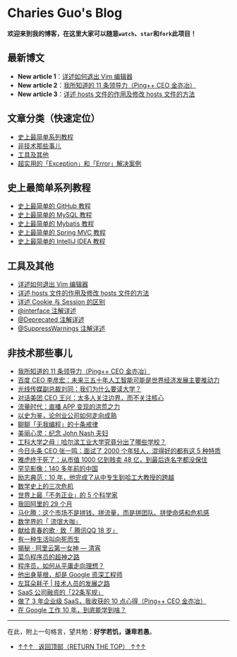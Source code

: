# Charies Guo's Blog

**欢迎来到我的博客，在这里大家可以随意`watch`、`star`和`fork`此项目！**

## 最新博文

 - **New article 1**：[详述如何退出 Vim 编辑器](https://github.com/guobinhit/cg-blog/blob/master/articles-of-blog/tools-and-others/vim.md)
 - **New article 2**：[我所知道的 11 条领导力（Ping++ CEO 金亦冶）](https://github.com/guobinhit/cg-blog/blob/master/articles-of-blog/nontechnical-things/pingceo-eleven.md)
 - **New article 3**：[详述 hosts 文件的作用及修改 hosts 文件的方法](https://github.com/guobinhit/cg-blog/blob/master/articles-of-blog/tools-and-others/hosts.md)
 
 

 

## 文章分类（快速定位）
 - [史上最简单系列教程](#史上最简单系列教程)
 - [非技术那些事儿](#非技术那些事儿)
 - [工具及其他](#工具及其他)
 - [超实用的「Exception」和「Error」解决案例](https://github.com/guobinhit/SolutionCase-Exception-and-Error)


## 史上最简单系列教程

- [史上最简单的 GitHub 教程](http://blog.csdn.net/qq_35246620/article/details/66973794)
- [史上最简单的 MySQL 教程](https://github.com/guobinhit/mysql-tutorial)
- [史上最简单的 Mybatis 教程](https://github.com/guobinhit/mybatis-tutorial)
- [史上最简单的 Spring MVC 教程](https://github.com/guobinhit/springmvc-tutorial)
- [史上最简单的 IntelliJ IDEA 教程](http://blog.csdn.net/qq_35246620/article/details/61191375)






## 工具及其他

- [详述如何退出 Vim 编辑器](https://github.com/guobinhit/cg-blog/blob/master/articles-of-blog/tools-and-others/vim.md)
- [详述 hosts 文件的作用及修改 hosts 文件的方法](https://github.com/guobinhit/cg-blog/blob/master/articles-of-blog/tools-and-others/hosts.md)
- [详述 Cookie 与 Session 的区别](https://github.com/guobinhit/cg-blog/blob/master/articles-of-blog/tools-and-others/cookie-and-session.md)
- [@interface 注解详述](https://github.com/guobinhit/cg-blog/blob/master/articles-of-blog/tools-and-others/interface-annotation.md)
- [@Deprecated 注解详述](https://github.com/guobinhit/cg-blog/blob/master/articles-of-blog/tools-and-others/deprecated.md)
- [@SuppressWarnings 注解详述](https://github.com/guobinhit/cg-blog/blob/master/articles-of-blog/tools-and-others/suppress-warnings.md)


## 非技术那些事儿

- [我所知道的 11 条领导力（Ping++ CEO 金亦冶）](https://github.com/guobinhit/cg-blog/blob/master/articles-of-blog/nontechnical-things/pingceo-eleven.md)
- [百度 CEO 李彦宏：未来三五十年人工智能可能是世界经济发展主要推动力](https://github.com/guobinhit/cg-blog/blob/master/articles-of-blog/nontechnical-things/baidu-ceo-ai.md)
- [光线传媒副总裁刘同：我们为什么要读大学？](https://github.com/guobinhit/cg-blog/blob/master/articles-of-blog/nontechnical-things/liutong.md)
- [对话美团 CEO 王兴：太多人关注边界，而不关注核心](https://github.com/guobinhit/cg-blog/blob/master/articles-of-blog/nontechnical-things/meituan-ceo-wangxing.md)
- [流量时代：直播 APP 变现的洪荒之力](https://github.com/guobinhit/cg-blog/blob/master/articles-of-blog/nontechnical-things/flow-age.md)
- [以史为鉴，论创业公司如何走向成熟](https://github.com/guobinhit/cg-blog/blob/master/articles-of-blog/nontechnical-things/john-nash.md)
- [聊聊「无我编程」的十条戒律](https://github.com/guobinhit/cg-blog/blob/master/articles-of-blog/nontechnical-things/ten-rules.md)
- [美丽心灵：纪念 John Nash 夫妇](https://github.com/guobinhit/cg-blog/blob/master/articles-of-blog/nontechnical-things/john-nash.md)
- [工科大学之母｜哈尔滨工业大学究竟分出了哪些学校？](https://github.com/guobinhit/cg-blog/blob/master/articles-of-blog/nontechnical-things/hit.md)
- [今日头条 CEO 张一鸣：面试了 2000 个年轻人，混得好的都有这 5 种特质](https://github.com/guobinhit/cg-blog/blob/master/articles-of-blog/nontechnical-things/zhangyiming.md)
- [雅虎终于死了：从市值 1000 亿到贱卖 48 亿，到最后连名字都没保住](https://github.com/guobinhit/cg-blog/blob/master/articles-of-blog/nontechnical-things/yahoo.md)
- [罕见影像：140 多年前的中国](https://github.com/guobinhit/cg-blog/blob/master/articles-of-blog/nontechnical-things/china-140-ago.md)
- [励志典范：10 年，他完成了从中专生到哈工大教授的跨越](https://github.com/guobinhit/cg-blog/blob/master/articles-of-blog/nontechnical-things/gaohuijun.md)
- [数学史上的三次危机](https://github.com/guobinhit/cg-blog/blob/master/articles-of-blog/nontechnical-things/math-three-cirsis.md)
- [世界上最「不务正业」的 5 个科学家](https://github.com/guobinhit/cg-blog/blob/master/articles-of-blog/nontechnical-things/bwzy-five.md)
- [我回阿里的 29 个月](https://github.com/guobinhit/cg-blog/blob/master/articles-of-blog/nontechnical-things/return-ali.md)
- [马化腾：这个市场不是拼钱、拼流量，而是拼团队、拼使命感和危机感](https://github.com/guobinhit/cg-blog/blob/master/articles-of-blog/nontechnical-things/mahuateng.md)
- [数学界的「 流氓大咖」](https://github.com/guobinhit/cg-blog/blob/master/articles-of-blog/nontechnical-things/math-world-lm.md)
- [献给青春的歌 · 致「 腾讯QQ 18 岁」](https://github.com/guobinhit/cg-blog/blob/master/articles-of-blog/nontechnical-things/qq-ten.md)
- [有一种生活叫向死而生](https://github.com/guobinhit/cg-blog/blob/master/articles-of-blog/nontechnical-things/death-to-live.md)
- [揭秘 · 阿里云第一女神 — 清宵](https://github.com/guobinhit/cg-blog/blob/master/articles-of-blog/nontechnical-things/ali-qingxiao.md)
- [菜鸟程序员的超神之路](https://github.com/guobinhit/cg-blog/blob/master/articles-of-blog/nontechnical-things/loser-to-god.md)
- [程序员，如何从平庸走向理想？](https://github.com/guobinhit/cg-blog/blob/master/articles-of-blog/nontechnical-things/coder-to-better.md)
- [他出身草根，却是 Google 资深工程师](https://github.com/guobinhit/cg-blog/blob/master/articles-of-blog/nontechnical-things/david-byttow.md)
- [左耳朵耗子 | 技术人员的发展之路](https://github.com/guobinhit/cg-blog/blob/master/articles-of-blog/nontechnical-things/developer-load.md)
- [SaaS 公司融资的「22条军规」](https://github.com/guobinhit/cg-blog/blob/master/articles-of-blog/nontechnical-things/saas-22.md)
- [做了 3 年企业级 SaaS，我收获的 10 点心得（Ping++ CEO 金亦冶）](https://github.com/guobinhit/cg-blog/blob/master/articles-of-blog/nontechnical-things/pingplus-ceo-ten.md)
- [在 Google 工作 10 年，到底能学到啥？](https://github.com/guobinhit/cg-blog/blob/master/articles-of-blog/nontechnical-things/google-ten-years.md)


------------

在此，附上一句格言，望共勉：**好学若饥，谦卑若愚**。


- [↑↑↑   返回顶部（RETURN THE TOP）  ↑↑↑](#最新博文)

